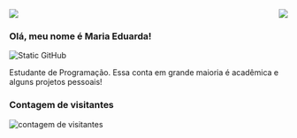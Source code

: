 <!--
**SouzaDuda/SouzaDuda** is a ✨ _special_ ✨ repository because its `README.md` (this file) appears on your GitHub profile.
-->

<img align="right" src="https://github-readme-stats.vercel.app/api/top-langs/?username=SouzaDuda&layout=compact&theme=dark">
<img  src="https://github-readme-stats.vercel.app/api?username=SouzaDuda&theme=dark&show_icons=true">

### Olá, meu nome é Maria Eduarda!

<img src="https://img.shields.io/static/v1?label=Overview&message=DUDA&color=d0cfaa&style=for-the-badge&logo=GitHub" alt="Static GitHub"> 

<p>Estudante de Programação. Essa conta em grande maioria é acadêmica e alguns projetos pessoais!</p>

### Contagem de visitantes
<img align='center' src="https://profile-counter.glitch.me/SouzaDuda/count.svg" alt="contagem de visitantes">
